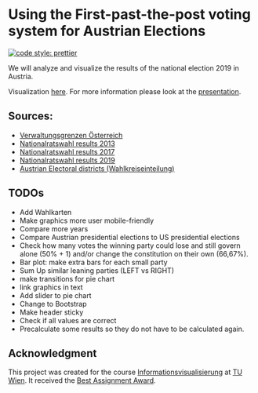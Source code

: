 # Using the First-past-the-post voting system for Austrian Elections
[![code style: prettier](https://img.shields.io/badge/code_style-prettier-ff69b4.svg?style=flat-square)](https://github.com/prettier/prettier)

We will analyze and visualize the results of the national election 2019 in Austria.

Visualization [here](https://ippon1.github.io/Visualize_of_Austrian_Election_Results/First-past-the-post/).
For more information please look at the [presentation](https://github.com/ippon1/Visualize_of_Austrian_Election_Results/tree/master/presentation).

## Sources:
<!--* [Verwaltungsgrenzen Österreich](https://www.data.gv.at/katalog/dataset/d960f393-0a19-43f7-b2f1-2a79d9fc6fdd)-->
* [Verwaltungsgrenzen Österreich](https://data.opendataportal.at/dataset/geojson-daten-osterreich/resource/1a8718bb-18b1-47e1-b6a5-2af5190e087e)
* [Nationalratswahl results 2013](https://www.data.gv.at/katalog/dataset/09716341-2bea-4298-9525-e936d8247d19)
* [Nationalratswahl results 2017](https://www.data.gv.at/katalog/dataset/3179c5b2-9bb5-4a7f-a573-5491ccb0110b)
* [Nationalratswahl results 2019](https://www.data.gv.at/katalog/dataset/8becadda-124e-43f3-900e-f1ab685574e5)
* [Austrian Electoral districts (Wahlkreiseinteilung)](https://www.bmi.gv.at/412/Nationalratswahlen/Wahlkreiseinteilung.aspx)

## TODOs
* Add Wahlkarten
* Make graphics more user mobile-friendly
* Compare more years
* Compare Austrian presidential elections to US presidential elections
* Check how many votes the winning party could lose and still govern alone (50% + 1) and/or change the constitution on their own (66,67%).
* Bar plot: make extra bars for each small party
* Sum Up similar leaning parties (LEFT vs RIGHT)
* make transitions for pie chart
* link graphics in text
* Add slider to pie chart
* Change to Bootstrap
* Make header sticky
* Check if all values are correct
* Precalculate some results so they do not have to be calculated again.
<!--* https://www.data.gv.at/katalog/dataset/6d731e6e-7dcf-4bde-8061-d0e195f62f6c -->
<!--* https://data.opendataportal.at/dataset/geojson-daten-osterreich/resource/36c082c7-f11c-4c93-a8cf-0e41406c76c9?inner_span=True -->


## Acknowledgment
This project was created for the course [Informationsvisualisierung](https://www.cg.tuwien.ac.at/courses/InfoVis/ue.html) at [TU Wien](https://www.tuwien.at).
It received the [Best Assignment Award](https://www.cg.tuwien.ac.at/courses/InfoVis/HallOfFame/#Hall%20of%20Fame%202020).

<!-- https://twitter.com/datagvat/status/1321374875194445824 -->
<!-- https://www.reddit.com/r/dataisbeautiful/comments/j218fi/comparing_electoral_system_for_the_last_three_of/ -->
